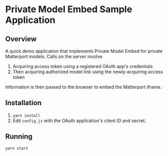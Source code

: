 # Private Model Embed Sample Application

## Overview
A quick demo application that implements Private Model Embed for private Matterport models. Calls on the server involve
1. Acquiring access token using a registered OAuth app's credentials
2. Then acquiring authorized model link using the newly-acquiring access token

Information is then passed to the browser to embed the Matterport iframe.

## Installation

1. ```yarn install```
2. Edit ```config.js``` with the OAuth application's client ID and secret.

## Running

```yarn start```
